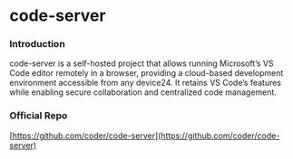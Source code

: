 # code-server

### Introduction
code-server is a self-hosted project that allows running Microsoft’s VS Code editor remotely in a browser, providing a cloud-based development environment accessible from any device24. It retains VS Code’s features while enabling secure collaboration and centralized code management.

### Official Repo
[https://github.com/coder/code-server](https://github.com/coder/code-server)